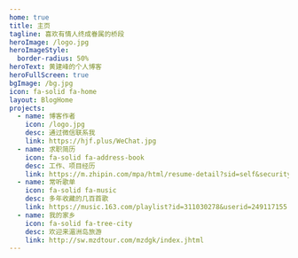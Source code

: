 ```yaml
---
home: true
title: 主页
tagline: 喜欢有情人终成眷属的桥段
heroImage: /logo.jpg
heroImageStyle:
  border-radius: 50%
heroText: 黄建峰的个人博客
heroFullScreen: true
bgImage: /bg.jpg
icon: fa-solid fa-home
layout: BlogHome
projects:
  - name: 博客作者
    icon: /logo.jpg
    desc: 通过微信联系我
    link: https://hjf.plus/WeChat.jpg
  - name: 求职简历
    icon: fa-solid fa-address-book
    desc: 工作、项目经历
    link: https://m.zhipin.com/mpa/html/resume-detail?sid=self&securityId=QKS006R8NWGgl-L1m5XSaL518_1HHmt3vSzGSibEhJX0HRCJ4-8708hyTpKxjWj2mglX0IwkD52JSGtvnUH9uWOpWDtkCwmnb8YiMQe2QqvsjXc9a2mSndwaA-ysGwz54WoI1G8kRhXpWpMsHfd04d1xXAS3RtlrVMuk
  - name: 常听歌单
    icon: fa-solid fa-music
    desc: 多年收藏的几百首歌
    link: https://music.163.com/playlist?id=311030278&userid=249117155
  - name: 我的家乡
    icon: fa-solid fa-tree-city
    desc: 欢迎来湄洲岛旅游
    link: http://sw.mzdtour.com/mzdgk/index.jhtml
---
```


